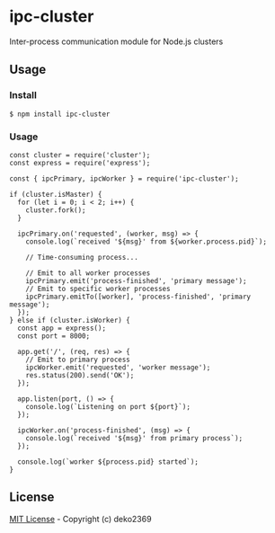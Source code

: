 ipc-cluster
===========

Inter-process communication module for Node.js clusters

## Usage

### Install

```
$ npm install ipc-cluster
```

### Usage

```node
const cluster = require('cluster');
const express = require('express');

const { ipcPrimary, ipcWorker } = require('ipc-cluster');

if (cluster.isMaster) {
  for (let i = 0; i < 2; i++) {
    cluster.fork();
  }

  ipcPrimary.on('requested', (worker, msg) => {
    console.log(`received '${msg}' from ${worker.process.pid}`);

    // Time-consuming process...

    // Emit to all worker processes
    ipcPrimary.emit('process-finished', 'primary message');
    // Emit to specific worker processes
    ipcPrimary.emitTo([worker], 'process-finished', 'primary message');
  });
} else if (cluster.isWorker) {
  const app = express();
  const port = 8000;

  app.get('/', (req, res) => {
    // Emit to primary process
    ipcWorker.emit('requested', 'worker message');
    res.status(200).send('OK');
  });

  app.listen(port, () => {
    console.log(`Listening on port ${port}`);
  });

  ipcWorker.on('process-finished', (msg) => {
    console.log(`received '${msg}' from primary process`);
  });

  console.log(`worker ${process.pid} started`);
}
```

## License

[MIT License](./LICENSE) - Copyright (c) deko2369